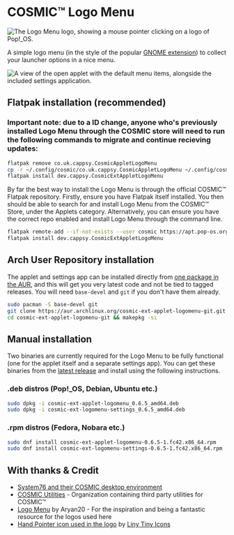 # COSMIC™ Logo Menu

![The Logo Menu logo, showing a mouse pointer clicking on a logo of Pop!_OS.](https://raw.githubusercontent.com/cappsyco/cosmic-ext-applet-logomenu/refs/heads/main/res/logo.png)

A simple logo menu (in the style of the popular [GNOME extension](https://github.com/Aryan20/Logomenu)) to collect your launcher options in a nice menu.

![A view of the open applet with the default menu items, alongside the included settings application.](https://raw.githubusercontent.com/cappsyco/cosmic-ext-applet-logomenu/main/screenshots/cosmic-ext-applet-logomenu.png)

## Flatpak installation (recommended)

### Important note: due to a ID change, anyone who's previously installed Logo Menu through the COSMIC store will need to run the following commands to migrate and continue recieving updates:

```sh
flatpak remove co.uk.cappsy.CosmicAppletLogoMenu
cp -r ~/.config/cosmic/co.uk.cappsy.CosmicAppletLogoMenu ~/.config/cosmic/dev.cappsy.CosmicExtAppletLogoMenu
flatpak install dev.cappsy.CosmicExtAppletLogoMenu
```

By far the best way to install the Logo Menu is through the official COSMIC™ Flatpak repository. Firstly, ensure you have Flatpak itself installed. You then should be able to search for and install Logo Menu from the COSMIC™ Store, under the Applets category. Alternatively, you can ensure you have the correct repo enabled and install Logo Menu through the command line.

```sh
flatpak remote-add --if-not-exists --user cosmic https://apt.pop-os.org/cosmic/cosmic.flatpakrepo
flatpak install dev.cappsy.CosmicExtAppletLogoMenu
```

## Arch User Repository installation

The applet and settings app can be installed directly from [one package in the AUR](https://aur.archlinux.org/packages/cosmic-ext-applet-logomenu), and this will get you very latest code and not be tied to tagged releases. You will need `base-devel` and `git` if you don't have them already.

```sh
sudo pacman -S base-devel git
git clone https://aur.archlinux.org/cosmic-ext-applet-logomenu-git.git
cd cosmic-ext-applet-logomenu-git && makepkg -si
```

## Manual installation

Two binaries are currently required for the Logo Menu to be fully functional (one for the applet itself and a separate settings app). You can get these binaries from the [latest release](https://github.com/cappsyco/cosmic-ext-applet-logomenu/releases/latest) and install using the following instructions.

### .deb distros (Pop!\_OS, Debian, Ubuntu etc.)

```sh
sudo dpkg -i cosmic-ext-applet-logomenu_0.6.5_amd64.deb
sudo dpkg -i cosmic-ext-logomenu-settings_0.6.5_amd64.deb
```

### .rpm distros (Fedora, Nobara etc.)

```sh
sudo dnf install cosmic-ext-applet-logomenu-0.6.5-1.fc42.x86_64.rpm
sudo dnf install cosmic-ext-logomenu-settings-0.6.5-1.fc42.x86_64.rpm
```



## With thanks & Credit
* [System76 and their COSMIC desktop environment](https://system76.com/cosmic/)
* [COSMIC Utilities](https://github.com/cosmic-utils/) - Organization containing third party utilities for COSMIC™
* [Logo Menu](https://github.com/Aryan20/Logomenu) by Aryan20 - For the inspiration and being a fantastic resource for the logos used here
* [Hand Pointer icon used in the logo](https://www.svgrepo.com/svg/430337/line-hand-pointer-event) by [Liny Tiny Icons](https://www.svgrepo.com/collection/liny-tiny-line-icons/)
